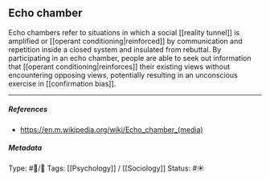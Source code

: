 ## Echo chamber  # 

Echo chambers refer to situations in which a social [[reality tunnel]] is amplified or [[operant conditioning|reinforced]] by communication and repetition inside a closed system and insulated from rebuttal. By participating in an echo chamber, people are able to seek out information that [[operant conditioning|reinforces]] their existing views without encountering opposing views, potentially resulting in an unconscious exercise in [[confirmation bias]].

___

##### References

- https://en.m.wikipedia.org/wiki/Echo_chamber_(media)

##### Metadata

Type: #🔵/🔵 
Tags: [[Psychology]] / [[Sociology]] 
Status: #☀️ 